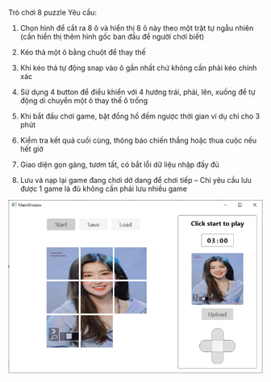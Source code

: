 Trò chơi 8 puzzle
Yêu cầu:
1. Chọn hình để cắt ra 8 ô và hiển thị 8 ô này theo một trật tự ngẫu nhiên (cần hiển thị thêm hình gốc ban đầu để người chơi biết)

2. Kéo thả một ô bằng chuột để thay thế

3. Khi kéo thả tự động snap vào ô gần nhất chứ không cần phải kéo chính xác

4. Sử dụng 4 button để điểu khiển với 4 hướng trái, phải, lên, xuống để tự động di chuyển một ô thay thế ô trống

5. Khi bắt đầu chơi game, bật đồng hồ đếm ngược thời gian ví dụ chỉ cho 3 phút

6. Kiểm tra kết quả cuối cùng, thông báo chiến thắng hoặc thua cuộc nếu hết giờ

7. Giao diện gọn gàng, tươm tất, có bắt lỗi dữ liệu nhập đầy đủ

8. Lưu và nạp lại game đang chơi dở dang để chơi tiếp – Chỉ yêu cầu lưu được 1 game là đủ không cần phải lưu nhiều game

![](static/demo.png)
